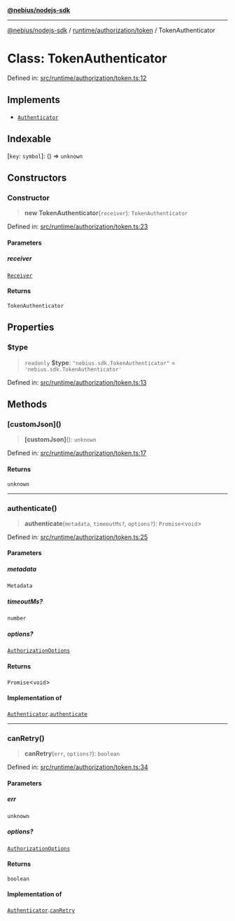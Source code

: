 [**@nebius/nodejs-sdk**](../../../../README.md)

***

[@nebius/nodejs-sdk](../../../../README.md) / [runtime/authorization/token](../README.md) / TokenAuthenticator

# Class: TokenAuthenticator

Defined in: [src/runtime/authorization/token.ts:12](https://github.com/nebius/nodejs-sdk/blob/a37d220b2851e3bf0d396cb03828d544f584df45/src/runtime/authorization/token.ts#L12)

## Implements

- [`Authenticator`](../../provider/interfaces/Authenticator.md)

## Indexable

\[`key`: `symbol`\]: () => `unknown`

## Constructors

### Constructor

> **new TokenAuthenticator**(`receiver`): `TokenAuthenticator`

Defined in: [src/runtime/authorization/token.ts:23](https://github.com/nebius/nodejs-sdk/blob/a37d220b2851e3bf0d396cb03828d544f584df45/src/runtime/authorization/token.ts#L23)

#### Parameters

##### receiver

[`Receiver`](../../../token/classes/Receiver.md)

#### Returns

`TokenAuthenticator`

## Properties

### $type

> `readonly` **$type**: `"nebius.sdk.TokenAuthenticator"` = `'nebius.sdk.TokenAuthenticator'`

Defined in: [src/runtime/authorization/token.ts:13](https://github.com/nebius/nodejs-sdk/blob/a37d220b2851e3bf0d396cb03828d544f584df45/src/runtime/authorization/token.ts#L13)

## Methods

### \[customJson\]()

> **\[customJson\]**(): `unknown`

Defined in: [src/runtime/authorization/token.ts:17](https://github.com/nebius/nodejs-sdk/blob/a37d220b2851e3bf0d396cb03828d544f584df45/src/runtime/authorization/token.ts#L17)

#### Returns

`unknown`

***

### authenticate()

> **authenticate**(`metadata`, `timeoutMs?`, `options?`): `Promise`\<`void`\>

Defined in: [src/runtime/authorization/token.ts:25](https://github.com/nebius/nodejs-sdk/blob/a37d220b2851e3bf0d396cb03828d544f584df45/src/runtime/authorization/token.ts#L25)

#### Parameters

##### metadata

`Metadata`

##### timeoutMs?

`number`

##### options?

[`AuthorizationOptions`](../../provider/interfaces/AuthorizationOptions.md)

#### Returns

`Promise`\<`void`\>

#### Implementation of

[`Authenticator`](../../provider/interfaces/Authenticator.md).[`authenticate`](../../provider/interfaces/Authenticator.md#authenticate)

***

### canRetry()

> **canRetry**(`err`, `options?`): `boolean`

Defined in: [src/runtime/authorization/token.ts:34](https://github.com/nebius/nodejs-sdk/blob/a37d220b2851e3bf0d396cb03828d544f584df45/src/runtime/authorization/token.ts#L34)

#### Parameters

##### err

`unknown`

##### options?

[`AuthorizationOptions`](../../provider/interfaces/AuthorizationOptions.md)

#### Returns

`boolean`

#### Implementation of

[`Authenticator`](../../provider/interfaces/Authenticator.md).[`canRetry`](../../provider/interfaces/Authenticator.md#canretry)
